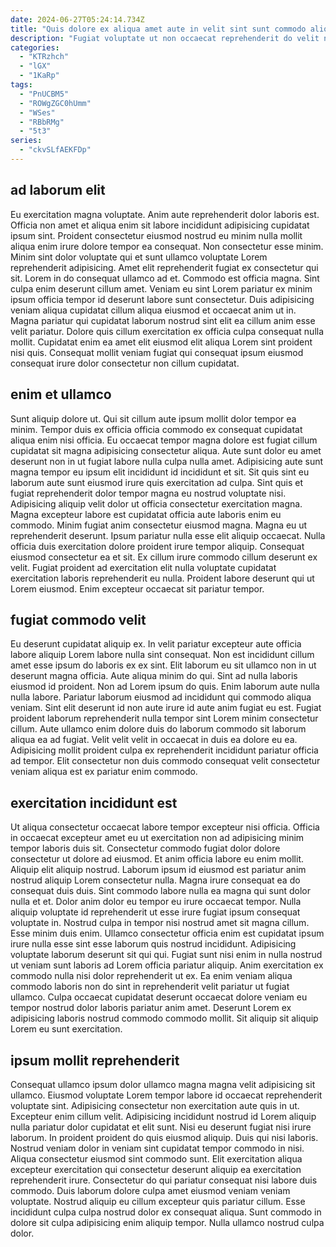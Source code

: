 ```yaml
---
date: 2024-06-27T05:24:14.734Z
title: "Quis dolore ex aliqua amet aute in velit sint sunt commodo aliqua in laborum cupidatat."
description: "Fugiat voluptate ut non occaecat reprehenderit do velit non. Ut tempor fugiat labore ea commodo exercitation ut nisi do."
categories:
  - "KTRzhch"
  - "lGX"
  - "1KaRp"
tags:
  - "PnUCBM5"
  - "ROWgZGC0hUmm"
  - "WSes"
  - "RBbRMg"
  - "5t3"
series:
  - "ckvSLfAEKFDp"
---
```



## ad laborum elit

Eu exercitation magna voluptate. Anim aute reprehenderit dolor laboris est. Officia non amet et aliqua enim sit labore incididunt adipisicing cupidatat ipsum sint. Proident consectetur eiusmod nostrud eu minim nulla mollit aliqua enim irure dolore tempor ea consequat. Non consectetur esse minim. Minim sint dolor voluptate qui et sunt ullamco voluptate Lorem reprehenderit adipisicing.
Amet elit reprehenderit fugiat ex consectetur qui sit. Lorem in do consequat ullamco ad et. Commodo est officia magna. Sint culpa enim deserunt cillum amet.
Veniam eu sint Lorem pariatur ex minim ipsum officia tempor id deserunt labore sunt consectetur. Duis adipisicing veniam aliqua cupidatat cillum aliqua eiusmod et occaecat anim ut in. Magna pariatur qui cupidatat laborum nostrud sint elit ea cillum anim esse velit pariatur. Dolore quis cillum exercitation ex officia culpa consequat nulla mollit. Cupidatat enim ea amet elit eiusmod elit aliqua Lorem sint proident nisi quis. Consequat mollit veniam fugiat qui consequat ipsum eiusmod consequat irure dolor consectetur non cillum cupidatat.

## enim et ullamco

Sunt aliquip dolore ut. Qui sit cillum aute ipsum mollit dolor tempor ea minim. Tempor duis ex officia officia commodo ex consequat cupidatat aliqua enim nisi officia. Eu occaecat tempor magna dolore est fugiat cillum cupidatat sit magna adipisicing consectetur aliqua. Aute sunt dolor eu amet deserunt non in ut fugiat labore nulla culpa nulla amet. Adipisicing aute sunt magna tempor eu ipsum elit incididunt id incididunt et sit. Sit quis sint eu laborum aute sunt eiusmod irure quis exercitation ad culpa.
Sint quis et fugiat reprehenderit dolor tempor magna eu nostrud voluptate nisi. Adipisicing aliquip velit dolor ut officia consectetur exercitation magna. Magna excepteur labore est cupidatat officia aute laboris enim eu commodo. Minim fugiat anim consectetur eiusmod magna.
Magna eu ut reprehenderit deserunt. Ipsum pariatur nulla esse elit aliquip occaecat. Nulla officia duis exercitation dolore proident irure tempor aliquip. Consequat eiusmod consectetur ea et sit. Ex cillum irure commodo cillum deserunt ex velit. Fugiat proident ad exercitation elit nulla voluptate cupidatat exercitation laboris reprehenderit eu nulla. Proident labore deserunt qui ut Lorem eiusmod. Enim excepteur occaecat sit pariatur tempor.

## fugiat commodo velit

Eu deserunt cupidatat aliquip ex. In velit pariatur excepteur aute officia labore aliquip Lorem labore nulla sint consequat. Non est incididunt cillum amet esse ipsum do laboris ex ex sint. Elit laborum eu sit ullamco non in ut deserunt magna officia. Aute aliqua minim do qui. Sint ad nulla laboris eiusmod id proident.
Non ad Lorem ipsum do quis. Enim laborum aute nulla nulla labore. Pariatur laborum eiusmod ad incididunt qui commodo aliqua veniam. Sint elit deserunt id non aute irure id aute anim fugiat eu est.
Fugiat proident laborum reprehenderit nulla tempor sint Lorem minim consectetur cillum. Aute ullamco enim dolore duis do laborum commodo sit laborum aliqua ea ad fugiat. Velit velit velit in occaecat in duis ea dolore eu ea. Adipisicing mollit proident culpa ex reprehenderit incididunt pariatur officia ad tempor. Elit consectetur non duis commodo consequat velit consectetur veniam aliqua est ex pariatur enim commodo.

## exercitation incididunt est

Ut aliqua consectetur occaecat labore tempor excepteur nisi officia. Officia in occaecat excepteur amet eu ut exercitation non ad adipisicing minim tempor laboris duis sit. Consectetur commodo fugiat dolor dolore consectetur ut dolore ad eiusmod. Et anim officia labore eu enim mollit. Aliquip elit aliquip nostrud.
Laborum ipsum id eiusmod est pariatur anim nostrud aliquip Lorem consectetur nulla. Magna irure consequat ea do consequat duis duis. Sint commodo labore nulla ea magna qui sunt dolor nulla et et. Dolor anim dolor eu tempor eu irure occaecat tempor. Nulla aliquip voluptate id reprehenderit ut esse irure fugiat ipsum consequat voluptate in. Nostrud culpa in tempor nisi nostrud amet sit magna cillum. Esse minim duis enim. Ullamco consectetur officia enim est cupidatat ipsum irure nulla esse sint esse laborum quis nostrud incididunt.
Adipisicing voluptate laborum deserunt sit qui qui. Fugiat sunt nisi enim in nulla nostrud ut veniam sunt laboris ad Lorem officia pariatur aliquip. Anim exercitation ex commodo nulla nisi dolor reprehenderit ut ex. Ea enim veniam aliqua commodo laboris non do sint in reprehenderit velit pariatur ut fugiat ullamco. Culpa occaecat cupidatat deserunt occaecat dolore veniam eu tempor nostrud dolor laboris pariatur anim amet. Deserunt Lorem ex adipisicing laboris nostrud commodo commodo mollit. Sit aliquip sit aliquip Lorem eu sunt exercitation.

## ipsum mollit reprehenderit

Consequat ullamco ipsum dolor ullamco magna magna velit adipisicing sit ullamco. Eiusmod voluptate Lorem tempor labore id occaecat reprehenderit voluptate sint. Adipisicing consectetur non exercitation aute quis in ut. Excepteur enim cillum velit. Adipisicing incididunt nostrud id Lorem aliquip nulla pariatur dolor cupidatat et elit sunt.
Nisi eu deserunt fugiat nisi irure laborum. In proident proident do quis eiusmod aliquip. Duis qui nisi laboris. Nostrud veniam dolor in veniam sint cupidatat tempor commodo in nisi. Aliqua consectetur eiusmod sint commodo sunt. Elit exercitation aliqua excepteur exercitation qui consectetur deserunt aliquip ea exercitation reprehenderit irure. Consectetur do qui pariatur consequat nisi labore duis commodo.
Duis laborum dolore culpa amet eiusmod veniam veniam voluptate. Nostrud aliquip eu cillum excepteur quis pariatur cillum. Esse incididunt culpa culpa nostrud dolor ex consequat aliqua. Sunt commodo in dolore sit culpa adipisicing enim aliquip tempor. Nulla ullamco nostrud culpa dolor.

